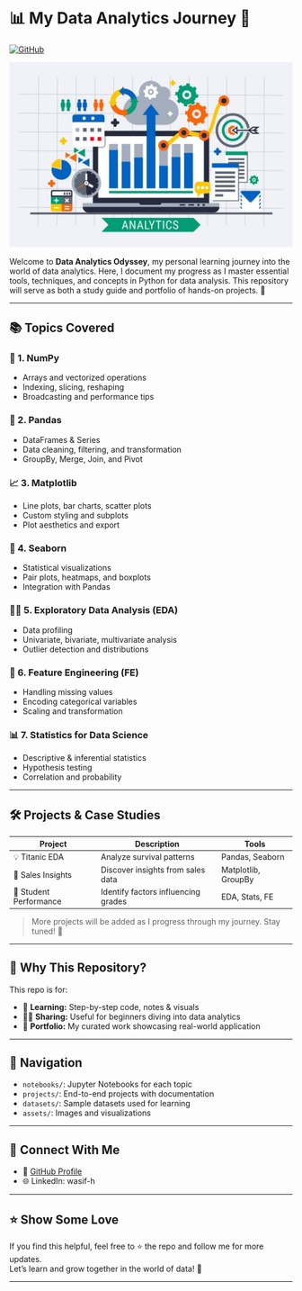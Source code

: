 # 📊 My Data Analytics Journey 🚀  
[![GitHub](https://img.shields.io/badge/GitHub-Repository-blue?logo=github)](https://github.com/wasif-h/Data-Analytics-Odyssey)

![alt text](image.png)

Welcome to **Data Analytics Odyssey**, my personal learning journey into the world of data analytics. Here, I document my progress as I master essential tools, techniques, and concepts in Python for data analysis. This repository will serve as both a study guide and portfolio of hands-on projects. 🌱

---

## 📚 Topics Covered

### 🧮 1. NumPy  
- Arrays and vectorized operations  
- Indexing, slicing, reshaping  
- Broadcasting and performance tips

### 🐼 2. Pandas  
- DataFrames & Series  
- Data cleaning, filtering, and transformation  
- GroupBy, Merge, Join, and Pivot

### 📈 3. Matplotlib  
- Line plots, bar charts, scatter plots  
- Custom styling and subplots  
- Plot aesthetics and export

### 🧵 4. Seaborn  
- Statistical visualizations  
- Pair plots, heatmaps, and boxplots  
- Integration with Pandas

### 🕵️‍♂️ 5. Exploratory Data Analysis (EDA)  
- Data profiling  
- Univariate, bivariate, multivariate analysis  
- Outlier detection and distributions

### 🧹 6. Feature Engineering (FE)  
- Handling missing values  
- Encoding categorical variables  
- Scaling and transformation

### 📊 7. Statistics for Data Science  
- Descriptive & inferential statistics  
- Hypothesis testing  
- Correlation and probability

---

## 🛠️ Projects & Case Studies

| Project | Description | Tools |
|--------|-------------|-------|
| 💡 Titanic EDA | Analyze survival patterns | Pandas, Seaborn |
| 🛒 Sales Insights | Discover insights from sales data | Matplotlib, GroupBy |
| 🧠 Student Performance | Identify factors influencing grades | EDA, Stats, FE |

> More projects will be added as I progress through my journey. Stay tuned! 🔄

---

## 🌟 Why This Repository?

This repo is for:
- 📖 **Learning:** Step-by-step code, notes & visuals  
- 👨‍🏫 **Sharing:** Useful for beginners diving into data analytics  
- 📂 **Portfolio:** My curated work showcasing real-world application  

---

## 🧭 Navigation

- `notebooks/`: Jupyter Notebooks for each topic  
- `projects/`: End-to-end projects with documentation  
- `datasets/`: Sample datasets used for learning  
- `assets/`: Images and visualizations

---

## 📌 Connect With Me

- 🔗 [GitHub Profile](https://github.com/wasif-h) 
- 🌐 LinkedIn: wasif-h

---

## ⭐ Show Some Love

If you find this helpful, feel free to ⭐ the repo and follow me for more updates.  
Let’s learn and grow together in the world of data! 💪

---

